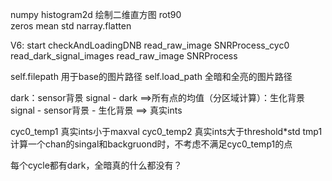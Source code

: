 numpy
    histogram2d 绘制二维直方图
    rot90   
    zeros
    mean
    std
    narray.flatten

V6:
start
    checkAndLoadingDNB
        read_raw_image
        SNRProcess_cyc0
    read_dark_signal_images
        read_raw_image
        SNRProcess


self.filepath   用于base的图片路径
self.load_path  全暗和全亮的图片路径


dark：sensor背景
signal - dark ==>所有点的均值（分区域计算）：生化背景
signal - sensor背景 - 生化背景 ==> 真实ints

cyc0_temp1  真实ints小于maxval
cyc0_temp2  真实ints大于threshold*std
tmp1
计算一个chan的singal和backgruond时，不考虑不满足cyc0_temp1的点


每个cycle都有dark，全暗真的什么都没有？
